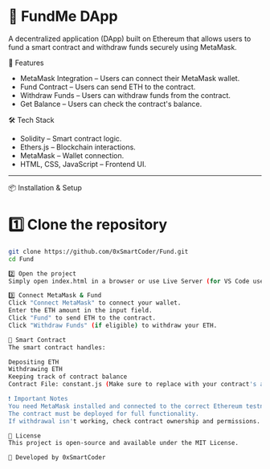# 🏦 FundMe DApp

A decentralized application (DApp) built on Ethereum that allows users to fund a smart contract and withdraw funds securely using MetaMask.

 🚀 Features
- MetaMask Integration – Users can connect their MetaMask wallet.
- Fund Contract – Users can send ETH to the contract.
- Withdraw Funds – Users can withdraw funds from the contract.
- Get Balance – Users can check the contract's balance.


 🛠️ Tech Stack
- Solidity – Smart contract logic.
- Ethers.js – Blockchain interactions.
- MetaMask – Wallet connection.
- HTML, CSS, JavaScript – Frontend UI.

---

 📦 Installation & Setup
# 1️⃣ Clone the repository
```sh
git clone https://github.com/0xSmartCoder/Fund.git
cd Fund

2️⃣ Open the project
Simply open index.html in a browser or use Live Server (for VS Code users).

3️⃣ Connect MetaMask & Fund
Click "Connect MetaMask" to connect your wallet.
Enter the ETH amount in the input field.
Click "Fund" to send ETH to the contract.
Click "Withdraw Funds" (if eligible) to withdraw your ETH.

📄 Smart Contract
The smart contract handles:

Depositing ETH
Withdrawing ETH
Keeping track of contract balance
Contract File: constant.js (Make sure to replace with your contract's actual details.)

❗ Important Notes
You need MetaMask installed and connected to the correct Ethereum testnet.
The contract must be deployed for full functionality.
If withdrawal isn't working, check contract ownership and permissions.

📜 License
This project is open-source and available under the MIT License.

🚀 Developed by 0xSmartCoder


